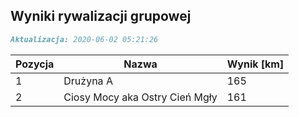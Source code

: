 ## Wyniki rywalizacji grupowej

```markdown
Aktualizacja: 2020-06-02 05:21:26
```

Pozycja | Nazwa | Wynik [km] |
------------ | -------------  | -------------
 1 |Drużyna A | 165 
 2 |Ciosy Mocy aka Ostry Cień Mgły | 161